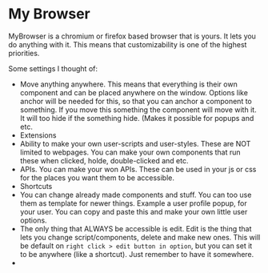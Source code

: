 # My Browser
MyBrowser is a chromium or firefox based browser that is yours. It lets you do anything with it. This means that customizability is one of the highest priorities.

Some settings I thought of:

 - Move anything anywhere. This means that everything is their own component and can be placed anywhere on the window. Options like anchor will be needed for this, so that you can anchor a component to something. If you move this something the component will move with it. It will too hide if the something hide. (Makes it possible for popups and etc.
 - Extensions
 - Ability to make your own user-scripts and user-styles. These are NOT limited to webpages. You can make your own components that run these when clicked, holde, double-clicked and etc.
 - APIs. You can make your won APIs. These can be used in your js or css for the places you want them to be accessible.
 - Shortcuts
 - You can change already made components and stuff. You can too use them as template for newer things. Example a user profile popup, for your user. You can copy and paste this and make your own little user options. 
 - The only thing that ALWAYS be accessible is edit. Edit is the thing that lets you change script/components, delete and make new ones. This will be default on `right click > edit button in option`, but you can set it to be anywhere (like a shortcut). Just remember to have it somewhere.
 - 
<!--stackedit_data:
eyJoaXN0b3J5IjpbLTQ4NjIwNzczNiwxMjIwNTQ0OTMxXX0=
-->